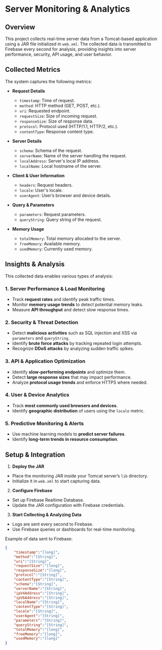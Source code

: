 # Server Monitoring & Analytics

## Overview
This project collects real-time server data from a Tomcat-based application using a JAR file initialized in `web.xml`. The collected data is transmitted to Firebase every second for analysis, providing insights into server performance, security, API usage, and user behavior.

## Collected Metrics
The system captures the following metrics:

- **Request Details**
  - `timestamp`: Time of request.
  - `method`: HTTP method (GET, POST, etc.).
  - `uri`: Requested endpoint.
  - `requestSize`: Size of incoming request.
  - `responseSize`: Size of response data.
  - `protocol`: Protocol used (HTTP/1.1, HTTP/2, etc.).
  - `contentType`: Response content type.

- **Server Details**
  - `schema`: Schema of the request.
  - `serverName`: Name of the server handling the request.
  - `localAddress`: Server's local IP address.
  - `localName`: Local hostname of the server.

- **Client & User Information**
  - `headers`: Request headers.
  - `locale`: User's locale.
  - `userAgent`: User’s browser and device details.

- **Query & Parameters**
  - `parameters`: Request parameters.
  - `queryString`: Query string of the request.

- **Memory Usage**
  - `totalMemory`: Total memory allocated to the server.
  - `freeMemory`: Available memory.
  - `usedMemory`: Currently used memory.

## Insights & Analysis
This collected data enables various types of analysis:

### 1. **Server Performance & Load Monitoring**
- Track **request rates** and identify peak traffic times.
- Monitor **memory usage trends** to detect potential memory leaks.
- Measure **API throughput** and detect slow response times.

### 2. **Security & Threat Detection**
- Detect **malicious activities** such as SQL injection and XSS via `parameters` and `queryString`.
- Identify **brute force attacks** by tracking repeated login attempts.
- Recognize **DDoS attacks** by analyzing sudden traffic spikes.

### 3. **API & Application Optimization**
- Identify **slow-performing endpoints** and optimize them.
- Detect **large response sizes** that may impact performance.
- Analyze **protocol usage trends** and enforce HTTPS where needed.

### 4. **User & Device Analytics**
- Track **most commonly used browsers and devices**.
- Identify **geographic distribution** of users using the `locale` metric.

### 5. **Predictive Monitoring & Alerts**
- Use machine learning models to **predict server failures**.
- Identify **long-term trends in resource consumption**.

## Setup & Integration
1. **Deploy the JAR**
  - Place the monitoring JAR inside your Tomcat server’s `lib` directory.
  - Initialize it in `web.xml` to start capturing data.

2. **Configure Firebase**
  - Set up Firebase Realtime Database.
  - Update the JAR configuration with Firebase credentials.

3. **Start Collecting & Analyzing Data**
  - Logs are sent every second to Firebase.
  - Use Firebase queries or dashboards for real-time monitoring.


Example of data sent to Firebase:
```json
{
    "timestamp":"[long]",
    "method":"[String]",
    "uri":"[String]",
    "requestSize":"[long]",
    "responseSize":"[long]",
    "protocol":"[String]",
    "contentType":"[String]",
    "schema":"[String]",
    "serverName":"[String]",
    "ipV4Address":"[String]",
    "ipV6Address":"[String]",
    "localName":"[String]",
    "contentType":"[String]",
    "locale":"[String]",
    "userAgent":"[String]",
    "parameters":"[String]",
    "queryString":"[String]",
    "totalMemory":"[long]",
    "freeMemory":"[long]",
    "usedMemory":"[long]"
}
